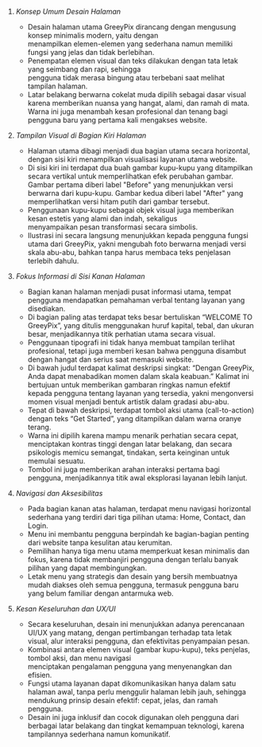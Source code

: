 

1. *Konsep Umum Desain Halaman*
    - Desain halaman utama GreeyPix dirancang dengan mengusung konsep minimalis modern, yaitu dengan  
      menampilkan elemen-elemen yang sederhana namun memiliki fungsi yang jelas dan tidak berlebihan.
    - Penempatan elemen visual dan teks dilakukan dengan tata letak yang seimbang dan rapi, sehingga  
      pengguna tidak merasa bingung atau terbebani saat melihat tampilan halaman.
    - Latar belakang berwarna cokelat muda dipilih sebagai dasar visual karena memberikan nuansa yang hangat, 
      alami, dan ramah di mata. Warna ini juga menambah kesan profesional dan tenang bagi pengguna baru yang 
      pertama kali mengakses website.

2. *Tampilan Visual di Bagian Kiri Halaman*
    - Halaman utama dibagi menjadi dua bagian utama secara horizontal, dengan sisi kiri menampilkan visualisasi 
      layanan utama website.
    - Di sisi kiri ini terdapat dua buah gambar kupu-kupu yang ditampilkan secara vertikal untuk memperlihatkan 
      efek perubahan gambar.
        Gambar pertama diberi label "Before" yang menunjukkan versi berwarna dari kupu-kupu.
        Gambar kedua diberi label "After" yang memperlihatkan versi hitam putih dari gambar tersebut.
    - Penggunaan kupu-kupu sebagai objek visual juga memberikan kesan estetis yang alami dan indah, sekaligus   
      menyampaikan pesan transformasi secara simbolis.
    - Ilustrasi ini secara langsung menunjukkan kepada pengguna fungsi utama dari GreeyPix, yakni mengubah foto 
      berwarna menjadi versi skala abu-abu, bahkan tanpa harus membaca teks penjelasan terlebih dahulu.

3. *Fokus Informasi di Sisi Kanan Halaman*
    - Bagian kanan halaman menjadi pusat informasi utama, tempat pengguna mendapatkan pemahaman verbal tentang 
      layanan yang disediakan.
    - Di bagian paling atas terdapat teks besar bertuliskan “WELCOME TO GreeyPix”, yang ditulis menggunakan 
      huruf kapital, tebal, dan ukuran besar, menjadikannya titik perhatian utama secara visual.
    - Penggunaan tipografi ini tidak hanya membuat tampilan terlihat profesional, tetapi juga memberi kesan 
      bahwa pengguna disambut dengan hangat dan serius saat memasuki website.
    - Di bawah judul terdapat kalimat deskripsi singkat:
        “Dengan GreeyPix, Anda dapat menabadikan momen dalam skala keabuan.”
        Kalimat ini bertujuan untuk memberikan gambaran ringkas namun efektif kepada pengguna tentang layanan 
        yang tersedia, yakni mengonversi momen visual menjadi bentuk artistik dalam gradasi abu-abu.
    - Tepat di bawah deskripsi, terdapat tombol aksi utama (call-to-action) dengan teks “Get Started”, yang 
      ditampilkan dalam warna oranye terang.
    - Warna ini dipilih karena mampu menarik perhatian secara cepat, menciptakan kontras tinggi dengan latar 
      belakang, dan secara psikologis memicu semangat, tindakan, serta keinginan untuk memulai sesuatu.
    - Tombol ini juga memberikan arahan interaksi pertama bagi pengguna, menjadikannya titik awal eksplorasi 
      layanan lebih lanjut.

4. *Navigasi dan Aksesibilitas*
    - Pada bagian kanan atas halaman, terdapat menu navigasi horizontal sederhana yang terdiri dari tiga 
      pilihan utama: Home, Contact, dan Login.
    - Menu ini membantu pengguna berpindah ke bagian-bagian penting dari website tanpa kesulitan atau kerumitan.
    - Pemilihan hanya tiga menu utama memperkuat kesan minimalis dan fokus, karena tidak membanjiri pengguna 
      dengan terlalu banyak pilihan yang dapat membingungkan.
    - Letak menu yang strategis dan desain yang bersih membuatnya mudah diakses oleh semua pengguna, termasuk 
      pengguna baru yang belum familiar dengan antarmuka web.

5. *Kesan Keseluruhan dan UX/UI*
    - Secara keseluruhan, desain ini menunjukkan adanya perencanaan UI/UX yang matang, dengan pertimbangan 
      terhadap tata letak visual, alur interaksi pengguna, dan efektivitas penyampaian pesan.
    - Kombinasi antara elemen visual (gambar kupu-kupu), teks penjelas, tombol aksi, dan menu navigasi  
      menciptakan pengalaman pengguna yang menyenangkan dan efisien.
    - Fungsi utama layanan dapat dikomunikasikan hanya dalam satu halaman awal, tanpa perlu menggulir halaman 
      lebih jauh, sehingga mendukung prinsip desain efektif: cepat, jelas, dan ramah pengguna.
    - Desain ini juga inklusif dan cocok digunakan oleh pengguna dari berbagai latar belakang dan tingkat 
      kemampuan teknologi, karena tampilannya sederhana namun komunikatif.

